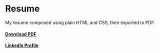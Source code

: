 # Resume

My resume composed using plain HTML and CSS, then exported to PDF.

#### [Download PDF](https://github.com/albhilazo/resume/raw/main/Albert-Hilazo-Aguilera-resume.pdf)

#### [LinkedIn Profile](https://linkedin.com/in/albhilazo)
